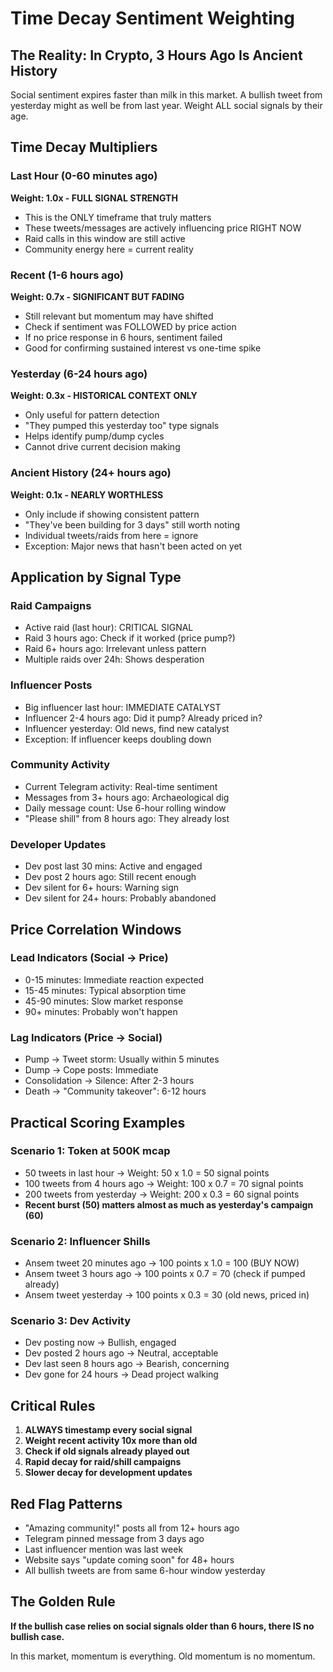 # Time Decay Sentiment Weighting

## The Reality: In Crypto, 3 Hours Ago Is Ancient History

Social sentiment expires faster than milk in this market. A bullish tweet from yesterday might as well be from last year. Weight ALL social signals by their age.

## Time Decay Multipliers

### Last Hour (0-60 minutes ago)
**Weight: 1.0x - FULL SIGNAL STRENGTH**
- This is the ONLY timeframe that truly matters
- These tweets/messages are actively influencing price RIGHT NOW
- Raid calls in this window are still active
- Community energy here = current reality

### Recent (1-6 hours ago)  
**Weight: 0.7x - SIGNIFICANT BUT FADING**
- Still relevant but momentum may have shifted
- Check if sentiment was FOLLOWED by price action
- If no price response in 6 hours, sentiment failed
- Good for confirming sustained interest vs one-time spike

### Yesterday (6-24 hours ago)
**Weight: 0.3x - HISTORICAL CONTEXT ONLY**
- Only useful for pattern detection
- "They pumped this yesterday too" type signals
- Helps identify pump/dump cycles
- Cannot drive current decision making

### Ancient History (24+ hours ago)
**Weight: 0.1x - NEARLY WORTHLESS**
- Only include if showing consistent pattern
- "They've been building for 3 days" still worth noting
- Individual tweets/raids from here = ignore
- Exception: Major news that hasn't been acted on yet

## Application by Signal Type

### Raid Campaigns
- Active raid (last hour): CRITICAL SIGNAL
- Raid 3 hours ago: Check if it worked (price pump?)
- Raid 6+ hours ago: Irrelevant unless pattern
- Multiple raids over 24h: Shows desperation

### Influencer Posts
- Big influencer last hour: IMMEDIATE CATALYST
- Influencer 2-4 hours ago: Did it pump? Already priced in?
- Influencer yesterday: Old news, find new catalyst
- Exception: If influencer keeps doubling down

### Community Activity
- Current Telegram activity: Real-time sentiment
- Messages from 3+ hours ago: Archaeological dig
- Daily message count: Use 6-hour rolling window
- "Please shill" from 8 hours ago: They already lost

### Developer Updates
- Dev post last 30 mins: Active and engaged
- Dev post 2 hours ago: Still recent enough
- Dev silent for 6+ hours: Warning sign
- Dev silent for 24+ hours: Probably abandoned

## Price Correlation Windows

### Lead Indicators (Social → Price)
- 0-15 minutes: Immediate reaction expected
- 15-45 minutes: Typical absorption time
- 45-90 minutes: Slow market response
- 90+ minutes: Probably won't happen

### Lag Indicators (Price → Social)
- Pump → Tweet storm: Usually within 5 minutes
- Dump → Cope posts: Immediate
- Consolidation → Silence: After 2-3 hours
- Death → "Community takeover": 6-12 hours

## Practical Scoring Examples

### Scenario 1: Token at 500K mcap
- 50 tweets in last hour → Weight: 50 x 1.0 = 50 signal points
- 100 tweets from 4 hours ago → Weight: 100 x 0.7 = 70 signal points
- 200 tweets from yesterday → Weight: 200 x 0.3 = 60 signal points
- **Recent burst (50) matters almost as much as yesterday's campaign (60)**

### Scenario 2: Influencer Shills
- Ansem tweet 20 minutes ago → 100 points x 1.0 = 100 (BUY NOW)
- Ansem tweet 3 hours ago → 100 points x 0.7 = 70 (check if pumped already)
- Ansem tweet yesterday → 100 points x 0.3 = 30 (old news, priced in)

### Scenario 3: Dev Activity
- Dev posting now → Bullish, engaged
- Dev posted 2 hours ago → Neutral, acceptable
- Dev last seen 8 hours ago → Bearish, concerning
- Dev gone for 24 hours → Dead project walking

## Critical Rules

1. **ALWAYS timestamp every social signal**
2. **Weight recent activity 10x more than old**
3. **Check if old signals already played out**
4. **Rapid decay for raid/shill campaigns**
5. **Slower decay for development updates**

## Red Flag Patterns

- "Amazing community!" posts all from 12+ hours ago
- Telegram pinned message from 3 days ago
- Last influencer mention was last week
- Website says "update coming soon" for 48+ hours
- All bullish tweets are from same 6-hour window yesterday

## The Golden Rule

**If the bullish case relies on social signals older than 6 hours, there IS no bullish case.**

In this market, momentum is everything. Old momentum is no momentum.